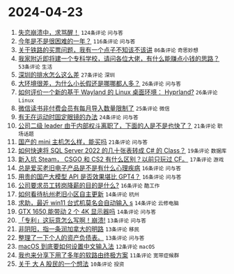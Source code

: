 # 2024-04-23

1. [失恋崩溃中，求骂醒！](https://www.v2ex.com/t/1034891) `124条评论` `问与答`
1. [今年是不是很困难的一年？](https://www.v2ex.com/t/1034815) `116条评论` `问与答`
1. [关于铁路的买票问题，我有一个点子不知该不该讲](https://www.v2ex.com/t/1034821) `86条评论` `奇思妙想`
1. [我家附近即将建一个专科学校，请问各位大佬，有什么能赚点小钱的思路？](https://www.v2ex.com/t/1034899) `53条评论` `生活`
1. [深圳的排水怎么这么差](https://www.v2ex.com/t/1034812) `27条评论` `深圳`
1. [大环境很差，为什么小长假还是哪哪都人多？](https://www.v2ex.com/t/1034904) `26条评论` `问与答`
1. [如何评价一个新的基于 Wayland 的 Linux 桌面环境： Hyprland?](https://www.v2ex.com/t/1034885) `26条评论` `Linux`
1. [微信读书非付费会员有每月导入数量限制了](https://www.v2ex.com/t/1034799) `25条评论` `微信`
1. [有无在运动时固定眼镜的办法](https://www.v2ex.com/t/1034805) `24条评论` `问与答`
1. [公司二级 leader 由于内部权斗离职了，下面的人是不是也快了？](https://www.v2ex.com/t/1034829) `21条评论` `职场话题`
1. [国产的 mini 主机怎么样，能买吗](https://www.v2ex.com/t/1034828) `21条评论` `问与答`
1. [如何快速将 SQL Server 2022 的几十张表转成 C# 的 Class？](https://www.v2ex.com/t/1034846) `19条评论` `数据库`
1. [新入坑 Steam， CSGO 和 CS2 有什么区别？以前只玩过 CF。](https://www.v2ex.com/t/1034878) `17条评论` `游戏`
1. [总是爱买老旧电子产品是不是有什么心理疾病](https://www.v2ex.com/t/1034838) `16条评论` `问与答`
1. [用贵的国产大模型 API 是否效果堪比 GPT4？](https://www.v2ex.com/t/1034834) `16条评论` `问与答`
1. [公司要求员工转岗降薪的目的是什么?](https://www.v2ex.com/t/1034823) `16条评论` `酷工作`
1. [如何看待杭州老旧小区自主更新](https://www.v2ex.com/t/1034894) `14条评论` `杭州`
1. [求助，最近 win11 台式机莫名会自动输入 s](https://www.v2ex.com/t/1034869) `14条评论` `云修电脑`
1. [GTX 1650,能带动 2 个 4K 显示器吗](https://www.v2ex.com/t/1034804) `14条评论` `问与答`
1. [「专利」这玩意怎么写啊！崩溃!](https://www.v2ex.com/t/1034862) `13条评论` `问与答`
1. [非阴阳，指一条润加拿大的明路](https://www.v2ex.com/t/1034860) `13条评论` `移民`
1. [整理了一下个人的资产负债表。](https://www.v2ex.com/t/1034813) `13条评论` `问与答`
1. [macOS 到底要如何设置中文输入法](https://www.v2ex.com/t/1034849) `12条评论` `macOS`
1. [我也来分享下用了多年的软路由终极方案](https://www.v2ex.com/t/1034889) `11条评论` `宽带症候群`
1. [关于 大 A 股民的一个想法](https://www.v2ex.com/t/1034882) `10条评论` `投资`
